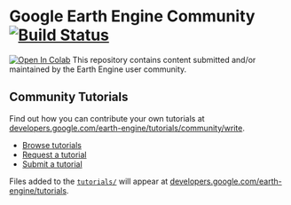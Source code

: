 <!--
Copyright 2019 The Google Earth Engine Community Authors

Licensed under the Apache License, Version 2.0 (the "License");
you may not use this file except in compliance with the License.
You may obtain a copy of the License at

    http://www.apache.org/licenses/LICENSE-2.0

Unless required by applicable law or agreed to in writing, software
distributed under the License is distributed on an "AS IS" BASIS,
WITHOUT WARRANTIES OR CONDITIONS OF ANY KIND, either express or implied.
See the License for the specific language governing permissions and
limitations under the License.
-->

# Google Earth Engine Community [![Build Status](https://travis-ci.org/google/earthengine-community.svg?branch=master)](https://travis-ci.org/google/earthengine-community)

[![Open In Colab](https://colab.research.google.com/assets/colab-badge.svg)](https://colab.research.google.com/github/SigveMartin/earthengine-community/blob/master/tutorials/tutorial-template.ipynb)
This repository contains content submitted and/or maintained by the Earth Engine
user community.

## Community Tutorials

Find out how you can contribute your own tutorials at
[developers.google.com/earth-engine/tutorials/community/write][contribute].

* [Browse tutorials][tutorials]
* [Request a tutorial][request]
* [Submit a tutorial][write]

Files added to the [`tutorials/`][folder] will appear at
[developers.google.com/earth-engine/tutorials][tutorials].

[folder]: https://github.com/google/earthengine-community/tree/master/tutorials
[tutorials]: https://developers.google.com/earth-engine/tutorials/
[contribute]: https://developers.google.com/earth-engine/tutorials/community/write
[request]: https://github.com/google/earthengine-community/issues/new?title=Tutorial%20Request:%20<title>&body=Description%0A%0ATechnical%20Level%0Abeginner%20%7C%20intermediate%20%7C%20advanced%0A%0ALength%0Ashort%20(<%20250%20words)%20%7C%20medium%20(250-500%20words)%20%7C%20long%20(1000%20words+)%0A
[write]: https://developers.google.com/earth-engine/tutorials/community/write
[cca]: https://creativecommons.org/licenses/by/4.0/
[apache]: http://www.apache.org/licenses/LICENSE-2.0
[authors]: https://github.com/google/earthengine-community/blob/master/AUTHORS

